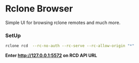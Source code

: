 # Rclone Browser

Simple UI for browsing rclone remotes and much more.

### SetUp

```sh
rclone rcd  --rc-no-auth --rc-serve --rc-allow-origin "*"
```

**Enter http://127.0.0.1:5572 on RCD API URL**
